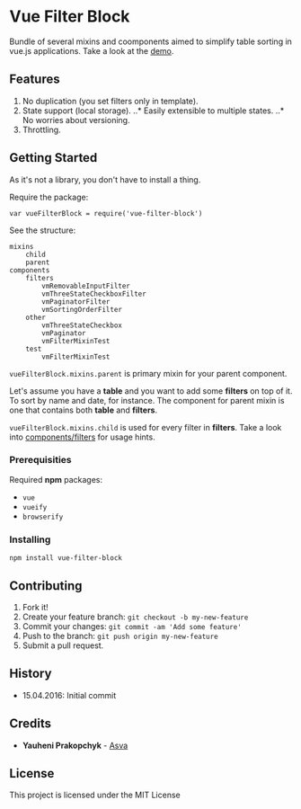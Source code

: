 # Vue Filter Block
Bundle of several mixins and coomponents aimed to simplify
table sorting in vue.js applications. Take a look at the [demo](http://asva.by/vue-filter-block/demo-page.html).

## Features
1. No duplication (you set filters only in template).
2. State support (local storage).
..* Easily extensible to multiple states.
..* No worries about versioning.
3. Throttling.

## Getting Started
As it's not a library, you don't have to install a thing.

Require the package:
```
var vueFilterBlock = require('vue-filter-block')
```
See the structure:
```
mixins
    child
    parent
components
    filters
        vmRemovableInputFilter
        vmThreeStateCheckboxFilter
        vmPaginatorFilter
        vmSortingOrderFilter
    other
        vmThreeStateCheckbox
        vmPaginator
        vmFilterMixinTest
    test
        vmFilterMixinTest
```

`vueFilterBlock.mixins.parent` is primary mixin for your parent
component.

Let's assume you have a **table** and you want to add
some **filters** on top of it. To sort by name and date, for instance.
The component for parent mixin is one that contains
both **table** and **filters**.

`vueFilterBlock.mixins.child` is used for every filter in **filters**.
Take a look into [components/filters](components/filters) for usage hints.

### Prerequisities
Required **npm** packages:
* `vue`
* `vueify`
* `browserify`

### Installing
```
npm install vue-filter-block
```

## Contributing
1. Fork it!
2. Create your feature branch: `git checkout -b my-new-feature`
3. Commit your changes: `git commit -am 'Add some feature'`
4. Push to the branch: `git push origin my-new-feature`
5. Submit a pull request.

## History
* 15.04.2016: Initial commit

## Credits
* **Yauheni Prakopchyk** - [Asva](https://github.com/Asvae)

## License
This project is licensed under the MIT License